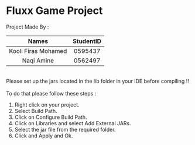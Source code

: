# Fluxx Game Project

Project Made By :

| Names                | StudentID  |
|        :---:         |    :---:   |
| Kooli Firas Mohamed  |  0595437   |
| Naqi Amine           |  0562497   |

<br>
Please set up the jars located in the lib folder in your IDE before compiling !!
</br>

<br>
To do that please follow these steps :
</br>
<ol>
    <li> Right click on your project.
    <li> Select Build Path.
    <li> Click on Configure Build Path.
    <li> Click on Libraries and select Add External JARs.
    <li> Select the jar file from the required folder.
    <li> Click and Apply and Ok.
</ol>

